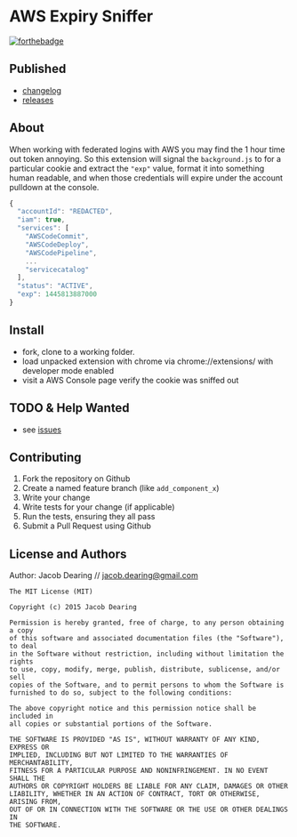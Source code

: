 AWS Expiry Sniffer
============

[![forthebadge](http://forthebadge.com/images/badges/for-sharks.svg)](http://forthebadge.com)

Published
---------
- [changelog]
- [releases]

About
---------
When working with federated logins with AWS you may find the 1 hour time out token annoying. So this extension will signal the `background.js` to for a particular cookie and extract the `"exp"` value, format it into something human readable, and when those credentials will expire under the account pulldown at the console.

```javascript
{
  "accountId": "REDACTED",
  "iam": true,
  "services": [
    "AWSCodeCommit",
    "AWSCodeDeploy",
    "AWSCodePipeline",
    ...
    "servicecatalog"
  ],
  "status": "ACTIVE",
  "exp": 1445813887000
}
```

Install
---------
- fork, clone to a working folder.
- load unpacked extension with chrome via chrome://extensions/ with developer mode enabled
- visit a AWS Console page verify the cookie was sniffed out

TODO & Help Wanted
------------
 - see [issues]

Contributing
------------
1. Fork the repository on Github
2. Create a named feature branch (like `add_component_x`)
3. Write your change
4. Write tests for your change (if applicable)
5. Run the tests, ensuring they all pass
6. Submit a Pull Request using Github

License and Authors
-------------------
Author: Jacob Dearing // jacob.dearing@gmail.com

```
The MIT License (MIT)

Copyright (c) 2015 Jacob Dearing

Permission is hereby granted, free of charge, to any person obtaining a copy
of this software and associated documentation files (the "Software"), to deal
in the Software without restriction, including without limitation the rights
to use, copy, modify, merge, publish, distribute, sublicense, and/or sell
copies of the Software, and to permit persons to whom the Software is
furnished to do so, subject to the following conditions:

The above copyright notice and this permission notice shall be included in
all copies or substantial portions of the Software.

THE SOFTWARE IS PROVIDED "AS IS", WITHOUT WARRANTY OF ANY KIND, EXPRESS OR
IMPLIED, INCLUDING BUT NOT LIMITED TO THE WARRANTIES OF MERCHANTABILITY,
FITNESS FOR A PARTICULAR PURPOSE AND NONINFRINGEMENT. IN NO EVENT SHALL THE
AUTHORS OR COPYRIGHT HOLDERS BE LIABLE FOR ANY CLAIM, DAMAGES OR OTHER
LIABILITY, WHETHER IN AN ACTION OF CONTRACT, TORT OR OTHERWISE, ARISING FROM,
OUT OF OR IN CONNECTION WITH THE SOFTWARE OR THE USE OR OTHER DEALINGS IN
THE SOFTWARE.
```

[changelog]: https://github.com/dearing/aws-sniffer/blob/master/CHANGELOG.md
[issues]: https://github.com/dearing/aws-sniffer/issues
[releases]: https://github.com/dearing/aws-sniffer/releases
